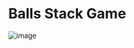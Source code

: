 # Balls Stack Game


![image](https://github.com/MiroslavGannoha/SuikaGame/assets/4126851/c36c5970-6ef3-4ab6-a3ad-5d4d74a73136)
